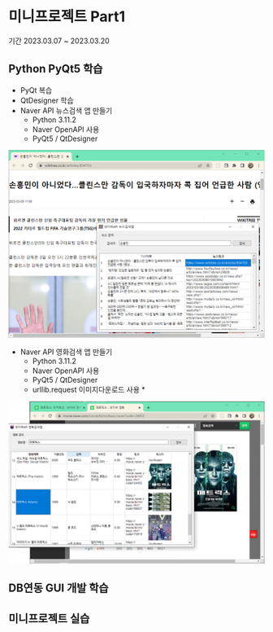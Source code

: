 # 미니프로젝트 Part1
기간 2023.03.07 ~ 2023.03.20

## Python PyQt5 학습
- PyQt 복습
- QtDesigner 학습  <!-- C:\DEV\Langs\Python311\Lib\site-packages\QtDesigner -> designer.exe 작업표시줄 고정-->
- Naver API 뉴스검색 앱 만들기
  - Python 3.11.2
  - Naver OpenAPI 사용
  - PyQt5 / QtDesigner

<!--HTML 주석
![네이버뉴스앱](https://raw.githubusercontent.com/YoungHunPark0/miniprojects/main/images/naver_news2.png) 
-->
<img src="https://raw.githubusercontent.com/YoungHunPark0/miniprojects/main/images/naver_news2.png" width="780" />

- Naver API 영화검색 앱 만들기
  - Python 3.11.2
  - Naver OpenAPI 사용
  - PyQt5 / QtDesigner
  - urllib.request 이미지다운로드 사용 *

<img src="https://raw.githubusercontent.com/YoungHunPark0/miniprojects/main/images/naver_moive.png" width="780" />

## DB연동 GUI 개발 학습

## 미니프로젝트 실습
